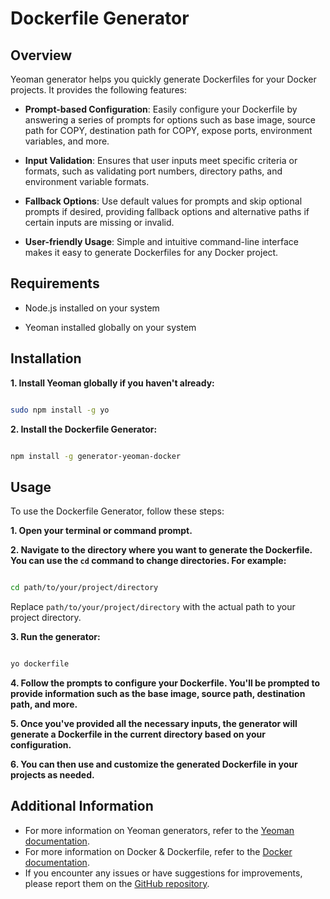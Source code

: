 # Dockerfile Generator

## Overview

Yeoman generator helps you quickly generate Dockerfiles for your Docker projects. It provides the following features:

- **Prompt-based Configuration**: Easily configure your Dockerfile by answering a series of prompts for options such as base image, source path for COPY, destination path for COPY, expose ports, environment variables, and more.

- **Input Validation**: Ensures that user inputs meet specific criteria or formats, such as validating port numbers, directory paths, and environment variable formats.

- **Fallback Options**: Use default values for prompts and skip optional prompts if desired, providing fallback options and alternative paths if certain inputs are missing or invalid.

- **User-friendly Usage**: Simple and intuitive command-line interface makes it easy to generate Dockerfiles for any Docker project.

## Requirements

- Node.js installed on your system

- Yeoman installed globally on your system

## Installation

**1. Install Yeoman globally if you haven't already:**

```bash

sudo npm install -g yo

```

**2. Install the Dockerfile Generator:**

```bash

npm install -g generator-yeoman-docker

```

## Usage

To use the Dockerfile Generator, follow these steps:

**1. Open your terminal or command prompt.**

**2. Navigate to the directory where you want to generate the Dockerfile. You can use the `cd` command to change directories. For example:**

```bash

cd path/to/your/project/directory

```

Replace `path/to/your/project/directory` with the actual path to your project directory.

**3. Run the generator:**

```bash

yo dockerfile

```

**4. Follow the prompts to configure your Dockerfile. You'll be prompted to provide information such as the base image, source path, destination path, and more.**

**5. Once you've provided all the necessary inputs, the generator will generate a Dockerfile in the current directory based on your configuration.**

**6. You can then use and customize the generated Dockerfile in your projects as needed.**

## Additional Information

- For more information on Yeoman generators, refer to the [Yeoman documentation](https://yeoman.io/).
- For more information on Docker & Dockerfile, refer to the [Docker documentation](https://docs.docker.com/reference/dockerfile/).
- If you encounter any issues or have suggestions for improvements, please report them on the [GitHub repository](https://github.com/DiogoAngelim/generator-yeoman-docker).
